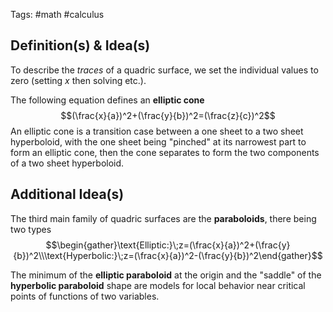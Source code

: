 Tags: #math #calculus 
## Definition(s) & Idea(s)
To describe the *traces* of a quadric surface, we set the individual values to zero (setting $x$ then solving etc.).

The following equation defines an **elliptic cone**$$(\frac{x}{a})^2+(\frac{y}{b})^2=(\frac{z}{c})^2$$
An elliptic cone is a transition case between a one sheet to a two sheet hyperboloid, with the one sheet being "pinched" at its narrowest part to form an elliptic cone, then the cone separates to form 
the two components of a two sheet hyperboloid.
## Additional Idea(s)
The third main family of quadric surfaces are the **paraboloids**, there being two types$$\begin{gather}\text{Elliptic:}\;z=(\frac{x}{a})^2+(\frac{y}{b})^2\\\text{Hyperbolic:}\;z=(\frac{x}{a})^2-(\frac{y}{b})^2\end{gather}$$

The minimum of the **elliptic paraboloid** at the origin and the "saddle" of the **hyperbolic paraboloid** shape are models for local behavior near critical points of functions of two variables.
